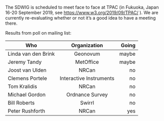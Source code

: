 The SDWIG is scheduled to meet face to face at TPAC (in Fukuoka, Japan 16-20 September 2019, see https://www.w3.org/2019/09/TPAC/ ). We are currently re-evaluating whether or not it’s a good idea to have a meeting there. 

Results from poll on mailing list:

| Who                 | Organization            | Going |
| ------------------- |:-----------------------:| -----:|
| Linda van den Brink | Geonovum                | maybe |
| Jeremy Tandy        | MetOffice               | maybe |
| Joost van Ulden     | NRCan                   | no    |
| Clemens Portele     | Interactive Instruments | no    |
| Tom Kralidis        | NRCan                   | no    |
| Michael Gordon      | Ordnance Survey         | no    |
| Bill Roberts        | Swirrl                  | no    |
| Peter Rushforth     | NRCan                   | yes   |